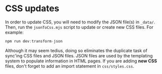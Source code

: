 # CSS updates

In order to update CSS, you will need to modify the JSON file(s) in `_data/`. Then, run the `jsonToCss.mjs` script to update or create new CSS files. For example:

```js
npm run dev:transform-json
```

Although it may seem tedius, doing so eliminates the duplicate task of sync'ing CSS files and JSON files. JSON files are used by the templating system to populate information in HTML pages.
If you are adding **new CSS** files, don't forget to add an import statement in `css/styles.css`.
